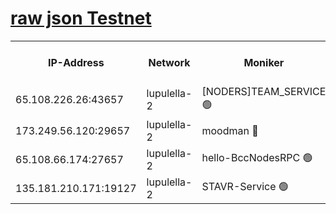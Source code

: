 [raw json Testnet](https://rpc-check.jaclalt.stavr.tech/jaclalt/rpc-jaclalt-result.json)
=

<table><tr><th>IP-Address</th><th>Network</th><th>Moniker</th><th>Latest Block Height</th><th>Earliest Block Height</th><th>Catching Up</th><th>Tx Index</th><th>Voting Power</th><th>Scan Time</th></tr><tr><td>65.108.226.26:43657</td><td>lupulella-2</td><td>[NODERS]TEAM_SERVICE 🟢</td><td>6464920</td><td>6282001</td><td>False</td><td>on</td><td>0</td><td>2024-02-01T11:01:55.838319895UTC</td></tr><tr><td>173.249.56.120:29657</td><td>lupulella-2</td><td>moodman 🔴</td><td>6464920</td><td>6364920</td><td>False</td><td>off</td><td>940134</td><td>2024-02-01T11:01:55.485445658UTC</td></tr><tr><td>65.108.66.174:27657</td><td>lupulella-2</td><td>hello-BccNodesRPC 🟢</td><td>6464919</td><td>6394001</td><td>False</td><td>on</td><td>0</td><td>2024-02-01T11:01:53.126844626UTC</td></tr><tr><td>135.181.210.171:19127</td><td>lupulella-2</td><td>STAVR-Service 🟢</td><td>6464919</td><td>6462001</td><td>False</td><td>on</td><td>0</td><td>2024-02-01T11:01:46.513757526UTC</td></tr></table>
